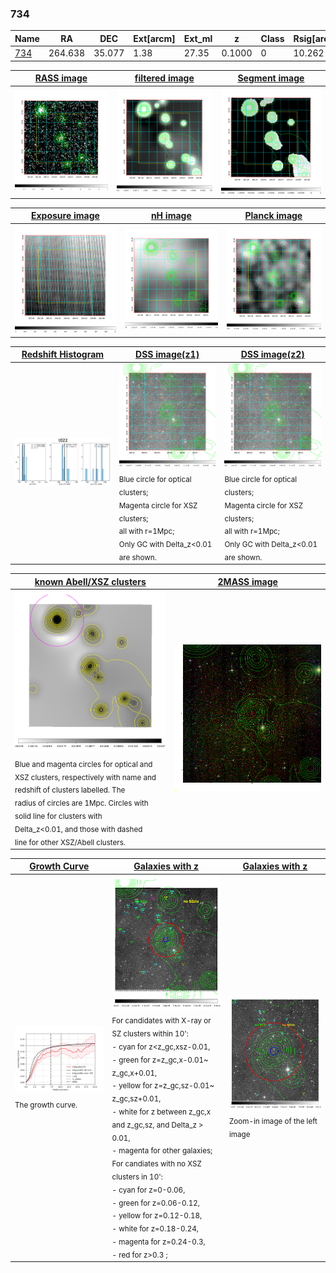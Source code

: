 <div STYLE="page-break-after: always;"></div>

### 734

|Name          |RA          |DEC      | Ext[arcm] | Ext_ml | z    | Class| Rsig[arcmin] | CRsig[c/s] | CR500[c/s] | R500[Mpc] |L500[erg/s]|F500[erg/s/cm^2]| M500[Msun]|Tx[keV]|beta|GC(XSZ,Delta_z<0.01)| GC(OPT,Delta_z<0.01)|GC|alias|
|--------------|------------|------------|---|---|-----------|--------|------|------|----|----|----|----|----|----|----|----|----|----|---|
|[734](script/734.md)     | 264.638       | 35.077       | 1.38    | 27.35   | 0.1000 | 0   | 10.262 |0.119 |0.114 |0.795 |5.406e+43 |2.132e-12 |1.575e+14 |2.924 |0.820 |-, |-, |-, |t022|

|[RASS image](../image/734/734_img.pdf)|[filtered image](../image/734/734_fil.pdf)|[Segment image](../image/734/734_seg.pdf)|
|-------------------|--------------------|-------------------|
| <img src="../image/734/734_img.png" width="300">  | <img src="../image/734/734_fil.png" width="300">   | <img src="../image/734/734_seg.png" width="300">  |

|[Exposure image](../image/734/734_mex.pdf)| [nH image](../image/734/734_nh.pdf)| [Planck image](../image/734/734_p.pdf)|
|-------------------|--------------------|-------------------|
|<img src="../image/734/734_mex.png" width="300">   | <img src="../image/734/734_nh.png" width="300">    | <img src="../image/734/734_p.png" width="300"> |

|[Redshift Histogram](../image/734/734_zg.pdf) | [DSS image(z1)](../image/734/734_dss_z1.pdf)      |  [DSS image(z2)](../image/734/734_dss_z2.pdf)    |
|-------------------|--------------------|-------------------|
|<img src="../image/734/734_zg.png" width="300"> |<img src="../image/734/734_dss_z1.png" width="300"> <sub><br>Blue circle for optical clusters; <br>Magenta circle for XSZ clusters; <br>all with r=1Mpc; <br>Only GC with Delta_z<0.01 are shown. </sub>| <img src="../image/734/734_dss_z2.png" width="300"><sub><br>Blue circle for optical clusters; <br>Magenta circle for XSZ clusters; <br>all with r=1Mpc; <br>Only GC with Delta_z<0.01 are shown. </sub> |

|[known Abell/XSZ clusters](../image/734/734_m.pdf) | [2MASS image](../image/734/734_2mass.pdf)      |
|-------------------|-------------------|
|<img src=../image/734/734_m.png width="300"> <sub><br>Blue and magenta circles for optical and <br>XSZ clusters, respectively with name and <br>redshift of clusters labelled. The <br>radius of circles are 1Mpc. Circles with <br>solid line for clusters with <br>Delta_z<0.01, and those with dashed <br>line for other XSZ/Abell clusters.        </sub>|<img src="../image/734/734_2mass.png" width="300">  |

|[Growth Curve](../image/734/734_gca_all.png) |[Galaxies with z](../image/734/734_opt_ned.pdf) |[Galaxies with z](../image/734/734_opt_ned_zoom.pdf) |
|-------------------|-------------------|-------------------|
| <img src="../image/734/734_gca_all.png" width="300"> <sub><br>The growth curve.</sub>| <img src=../image/734/734_opt_ned.png width="300"> <br><sub> For candidates with X-ray or SZ clusters within 10': <br> - cyan for z<z_gc,xsz-0.01, <br> - green for z=z_gc,x-0.01~ z_gc,x+0.01, <br> - yellow for z=z_gc,sz-0.01~ z_gc,sz+0.01, <br> - white for z between z_gc,x and z_gc,sz, and Delta_z > 0.01, <br> - magenta for other galaxies; <br>For candiates with no XSZ clusters in 10': <br> - cyan for z=0-0.06, <br> - green for z=0.06-0.12, <br> - yellow for z=0.12-0.18, <br> - white for z=0.18-0.24, <br> - magenta for z=0.24-0.3, <br> - red for z>0.3 ;  </sub>|<img src=../image/734/734_opt_ned_zoom.png width="300">  <br><sub> Zoom-in image of the left image</sub>|




